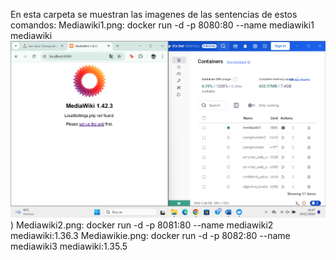 En esta carpeta se muestran las imagenes de las sentencias de estos comandos:
Mediawiki1.png: docker run -d -p 8080:80 --name mediawiki1 mediawiki
![Imagen1](https://github.com/ElisaaCordoba/PracticaDocker/blob/main/MadiaWiki/Imagenes/Mediawiki1.png))
Mediawiki2.png: docker run -d -p 8081:80 --name mediawiki2 mediawiki:1.36.3
Mediawikie.png: docker run -d -p 8082:80 --name mediawiki3 mediawiki:1.35.5

